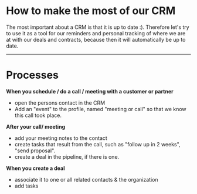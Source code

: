 # How to make the most of our CRM

The most important about a CRM is that it is up to date :\). Therefore let's try to use it as a tool for our reminders and personal tracking of where we are at with our deals and contracts, because then it will automatically be up to date.

---

# Processes 

**When you schedule / do a call / meeting with a customer or partner**

* open the persons contact in the CRM
* Add an "event" to the profile, named "meeting or call" so that we know this call took place. 

**After your call/ meeting**

* add your meeting notes to the contact
* create tasks that result from the call, such as "follow up in 2 weeks", "send proposal".
* create a deal in the pipeline, if there is one. 

**When you create a deal**

* associate it to one or all related contacts & the organization
* add tasks

### 



